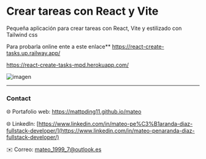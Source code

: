 

# Crear tareas con React y Vite

Pequeña aplicación para crear tareas con React, Vite y estilizado con Tailwind css

Para probarla online ente a este enlace** https://react-create-tasks.up.railway.app/

https://react-create-tasks-mpd.herokuapp.com/

![imagen](https://user-images.githubusercontent.com/56937766/184550377-7ec6a6de-1dfa-4bbc-a8ab-8e1c5597c663.png)

---

### Contact
 
🌐 Portafolio web: https://mattpding11.github.io/mateo 
  
🌐 LinkedIn: [https://www.linkedin.com/in/mateo-pe%C3%B1aranda-diaz-fullstack-developer/](https://www.linkedin.com/in/mateo-penaranda-diaz-fullstack-developer/)
  
✉️ Correo: mateo_1999_7@outlook.es
